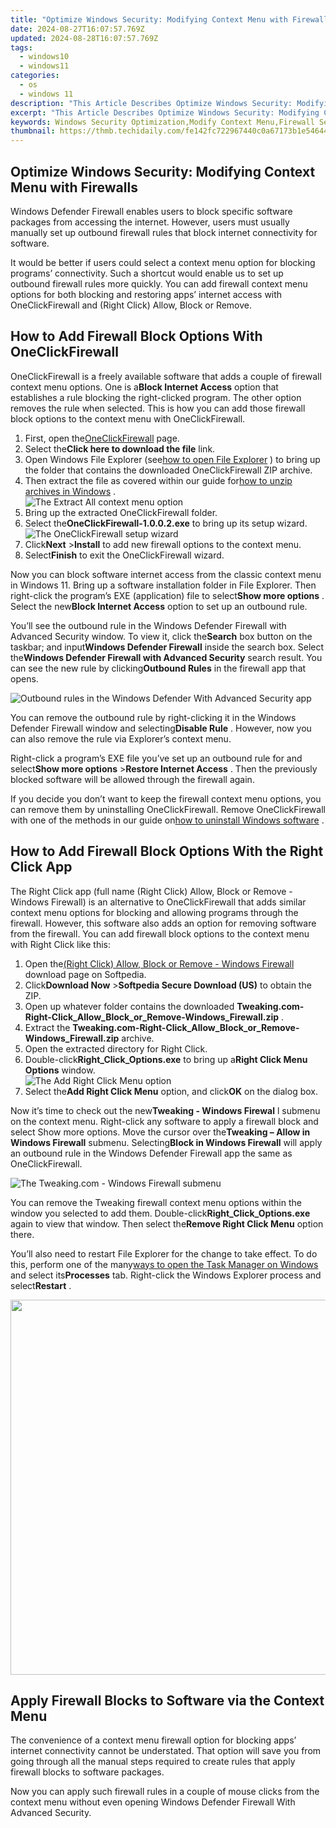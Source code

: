 ```yaml
---
title: "Optimize Windows Security: Modifying Context Menu with Firewalls"
date: 2024-08-27T16:07:57.769Z
updated: 2024-08-28T16:07:57.769Z
tags:
  - windows10
  - windows11
categories:
  - os
  - windows 11
description: "This Article Describes Optimize Windows Security: Modifying Context Menu with Firewalls"
excerpt: "This Article Describes Optimize Windows Security: Modifying Context Menu with Firewalls"
keywords: Windows Security Optimization,Modify Context Menu,Firewall Setup Guide,Windows Firewall Management,Enhance OS Security,Contextual Menu Changes,Customize Windows Firewall
thumbnail: https://thmb.techidaily.com/fe142fc722967440c0a67173b1e546447bf0e801339eadf58291eb4451fb4b01.jpg
---
```


## Optimize Windows Security: Modifying Context Menu with Firewalls

 Windows Defender Firewall enables users to block specific software packages from accessing the internet. However, users must usually manually set up outbound firewall rules that block internet connectivity for software.

 It would be better if users could select a context menu option for blocking programs’ connectivity. Such a shortcut would enable us to set up outbound firewall rules more quickly. You can add firewall context menu options for both blocking and restoring apps’ internet access with OneClickFirewall and (Right Click) Allow, Block or Remove.

## How to Add Firewall Block Options With OneClickFirewall

 OneClickFirewall is a freely available software that adds a couple of firewall context menu options. One is a**Block Internet Access** option that establishes a rule blocking the right-clicked program. The other option removes the rule when selected. This is how you can add those firewall block options to the context menu with OneClickFirewall.

1. First, open the[OneClickFirewall](https://winaero.com/download-oneclickfirewall/) page.
2. Select the**Click here to download the file** link.
3. Open Windows File Explorer (see[how to open File Explorer](https://www.makeuseof.com/windows-open-file-explorer/) ) to bring up the folder that contains the downloaded OneClickFirewall ZIP archive.
4. Then extract the file as covered within our guide for[how to unzip](https://www.makeuseof.com/unzip-files-windows-10/) [archives in Windows](https://www.makeuseof.com/unzip-files-windows-10/) .  
![The Extract All context menu option](https://static1.makeuseofimages.com/wordpress/wp-content/uploads/2022/12/extract-all-option2.jpg)
5. Bring up the extracted OneClickFirewall folder.
6. Select the**OneClickFirewall-1.0.0.2.exe** to bring up its setup wizard.  
![The OneClickFirewall setup wizard](https://static1.makeuseofimages.com/wordpress/wp-content/uploads/2022/12/oneclickfirewall-window.jpg)
7. Click**Next** \>**Install** to add new firewall options to the context menu.
8. Select**Finish** to exit the OneClickFirewall wizard.

 Now you can block software internet access from the classic context menu in Windows 11\. Bring up a software installation folder in File Explorer. Then right-click the program’s EXE (application) file to select**Show more options** . Select the new**Block Internet Access** option to set up an outbound rule.

 You’ll see the outbound rule in the Windows Defender Firewall with Advanced Security window. To view it, click the**Search** box button on the taskbar; and input**Windows Defender Firewall** inside the search box. Select the**Windows Defender Firewall with Advanced Security** search result. You can see the new rule by clicking**Outbound Rules** in the firewall app that opens.

![Outbound rules in the Windows Defender With Advanced Security app](https://static1.makeuseofimages.com/wordpress/wp-content/uploads/2022/12/outbound-rules.jpg)

 You can remove the outbound rule by right-clicking it in the Windows Defender Firewall window and selecting**Disable Rule** . However, now you can also remove the rule via Explorer’s context menu.

 Right-click a program’s EXE file you’ve set up an outbound rule for and select**Show more options** \>**Restore Internet Access** . Then the previously blocked software will be allowed through the firewall again.

 If you decide you don’t want to keep the firewall context menu options, you can remove them by uninstalling OneClickFirewall. Remove OneClickFirewall with one of the methods in our guide on[how to uninstall Windows software](https://www.makeuseof.com/windows-11-different-ways-to-uninstall-software/) .

## How to Add Firewall Block Options With the Right Click App

 The Right Click app (full name (Right Click) Allow, Block or Remove - Windows Firewall) is an alternative to OneClickFirewall that adds similar context menu options for blocking and allowing programs through the firewall. However, this software also adds an option for removing software from the firewall. You can add firewall block options to the context menu with Right Click like this:

1. Open the[(Right Click) Allow, Block or Remove - Windows Firewall](https://www.softpedia.com/get/System/OS-Enhancements/Tweaking-com-Right-Click-Allow-Block-or-Remove-Windows-Firewall.shtml) download page on Softpedia.
2. Click**Download Now** \>**Softpedia Secure Download (US)** to obtain the ZIP.
3. Open up whatever folder contains the downloaded **Tweaking.com-Right-Click\_Allow\_Block\_or\_Remove-Windows\_Firewall.zip** .
4. Extract the **Tweaking.com-Right-Click\_Allow\_Block\_or\_Remove-Windows\_Firewall.zip** archive.
5. Open the extracted directory for Right Click.
6. Double-click**Right\_Click\_Options.exe** to bring up a**Right Click Menu Options** window.  
![The Add Right Click Menu option](https://static1.makeuseofimages.com/wordpress/wp-content/uploads/2022/12/add-right-click-menu-option.jpg)
7. Select the**Add Right Click Menu** option, and click**OK** on the dialog box.

 Now it’s time to check out the new**Tweaking - Windows Firewal** l submenu on the context menu. Right-click any software to apply a firewall block and select Show more options. Move the cursor over the**Tweaking – Allow in Windows Firewall** submenu. Selecting**Block in Windows Firewall** will apply an outbound rule in the Windows Defender Firewall app the same as OneClickFirewall.

![The Tweaking.com - Windows Firewall submenu](https://static1.makeuseofimages.com/wordpress/wp-content/uploads/2022/12/tweaking-com-windows-firewall-submenu.jpg)

 You can remove the Tweaking firewall context menu options within the window you selected to add them. Double-click**Right\_Click\_Options.exe** again to view that window. Then select the**Remove Right Click Menu** option there.

 You’ll also need to restart File Explorer for the change to take effect. To do this, perform one of the many[ways to open the Task Manager on Windows](https://www.makeuseof.com/ways-to-open-task-manager-windows-10/) and select its**Processes** tab. Right-click the Windows Explorer process and select**Restart** .

<!-- affiliate ads begin -->
<a href="https://appsumo.8odi.net/c/5597632/2068416/7443" target="_top" id="2068416"><img src="//a.impactradius-go.com/display-ad/7443-2068416" border="0" alt="" width="1200" height="600"/></a><img height="0" width="0" src="https://appsumo.8odi.net/i/5597632/2068416/7443" style="position:absolute;visibility:hidden;" border="0" />
<!-- affiliate ads end -->
## Apply Firewall Blocks to Software via the Context Menu

 The convenience of a context menu firewall option for blocking apps’ internet connectivity cannot be understated. That option will save you from going through all the manual steps required to create rules that apply firewall blocks to software packages.

 Now you can apply such firewall rules in a couple of mouse clicks from the context menu without even opening Windows Defender Firewall With Advanced Security.

<ins class="adsbygoogle"
     style="display:block"
     data-ad-format="autorelaxed"
     data-ad-client="ca-pub-7571918770474297"
     data-ad-slot="1223367746"></ins>



<ins class="adsbygoogle"
     style="display:block"
     data-ad-client="ca-pub-7571918770474297"
     data-ad-slot="8358498916"
     data-ad-format="auto"
     data-full-width-responsive="true"></ins>


